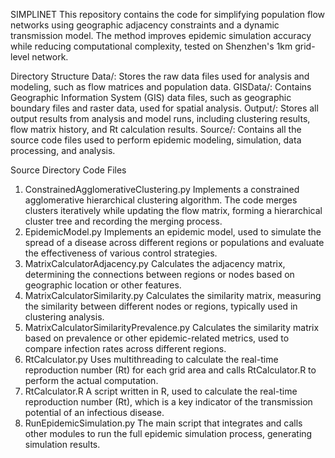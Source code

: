 SIMPLINET
This repository contains the code for simplifying population flow networks using geographic adjacency constraints and a dynamic transmission model. The method improves epidemic simulation accuracy while reducing computational complexity, tested on Shenzhen's 1km grid-level network.

Directory Structure
Data/: Stores the raw data files used for analysis and modeling, such as flow matrices and population data.
GISData/: Contains Geographic Information System (GIS) data files, such as geographic boundary files and raster data, used for spatial analysis.
Output/: Stores all output results from analysis and model runs, including clustering results, flow matrix history, and Rt calculation results.
Source/: Contains all the source code files used to perform epidemic modeling, simulation, data processing, and analysis. 

Source Directory Code Files
1. ConstrainedAgglomerativeClustering.py
Implements a constrained agglomerative hierarchical clustering algorithm. The code merges clusters iteratively while updating the flow matrix, forming a hierarchical cluster tree and recording the merging process.
2. EpidemicModel.py
Implements an epidemic model, used to simulate the spread of a disease across different regions or populations and evaluate the effectiveness of various control strategies.
3. MatrixCalculatorAdjacency.py
Calculates the adjacency matrix, determining the connections between regions or nodes based on geographic location or other features.
4. MatrixCalculatorSimilarity.py
Calculates the similarity matrix, measuring the similarity between different nodes or regions, typically used in clustering analysis.
5. MatrixCalculatorSimilarityPrevalence.py
Calculates the similarity matrix based on prevalence or other epidemic-related metrics, used to compare infection rates across different regions.
6. RtCalculator.py
Uses multithreading to calculate the real-time reproduction number (Rt) for each grid area and calls RtCalculator.R to perform the actual computation.
7. RtCalculator.R
A script written in R, used to calculate the real-time reproduction number (Rt), which is a key indicator of the transmission potential of an infectious disease.
8. RunEpidemicSimulation.py
The main script that integrates and calls other modules to run the full epidemic simulation process, generating simulation results.
